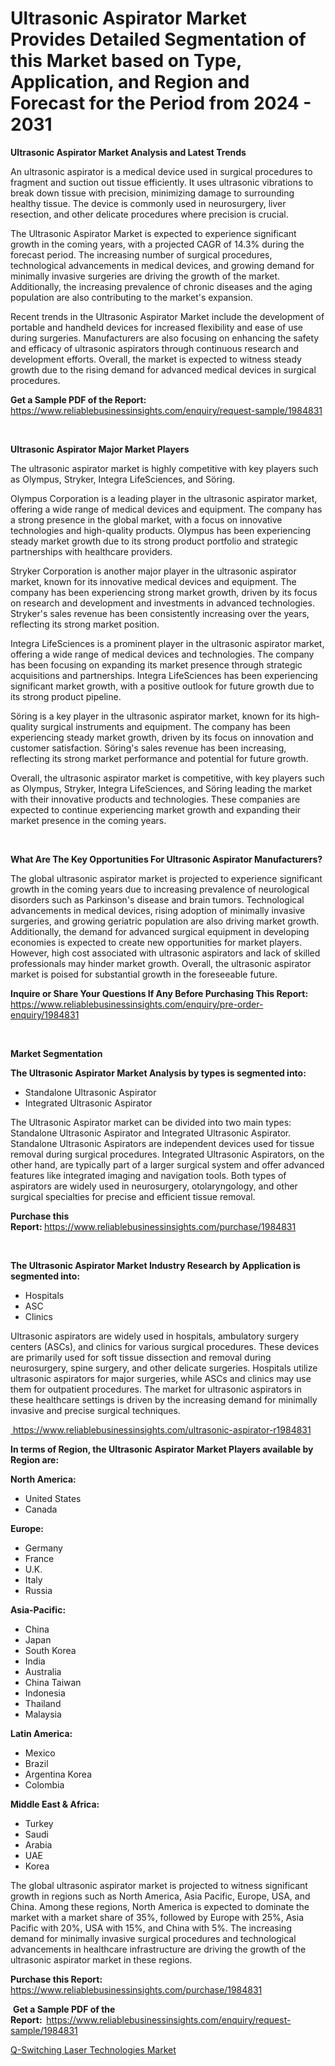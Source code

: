 <p><h1>Ultrasonic Aspirator Market Provides Detailed Segmentation of this Market based on Type, Application, and Region and Forecast for the Period from 2024 - 2031</h1></p><p><strong>Ultrasonic Aspirator Market Analysis and Latest Trends</strong></p>
<p><p>An ultrasonic aspirator is a medical device used in surgical procedures to fragment and suction out tissue efficiently. It uses ultrasonic vibrations to break down tissue with precision, minimizing damage to surrounding healthy tissue. The device is commonly used in neurosurgery, liver resection, and other delicate procedures where precision is crucial.</p><p>The Ultrasonic Aspirator Market is expected to experience significant growth in the coming years, with a projected CAGR of 14.3% during the forecast period. The increasing number of surgical procedures, technological advancements in medical devices, and growing demand for minimally invasive surgeries are driving the growth of the market. Additionally, the increasing prevalence of chronic diseases and the aging population are also contributing to the market's expansion.</p><p>Recent trends in the Ultrasonic Aspirator Market include the development of portable and handheld devices for increased flexibility and ease of use during surgeries. Manufacturers are also focusing on enhancing the safety and efficacy of ultrasonic aspirators through continuous research and development efforts. Overall, the market is expected to witness steady growth due to the rising demand for advanced medical devices in surgical procedures.</p></p>
<p><strong>Get a Sample PDF of the Report:&nbsp;</strong> <a href="https://www.reliablebusinessinsights.com/enquiry/request-sample/1984831">https://www.reliablebusinessinsights.com/enquiry/request-sample/1984831</a></p>
<p>&nbsp;</p>
<p><strong>Ultrasonic Aspirator Major Market Players</strong></p>
<p><p>The ultrasonic aspirator market is highly competitive with key players such as Olympus, Stryker, Integra LifeSciences, and Söring. </p><p>Olympus Corporation is a leading player in the ultrasonic aspirator market, offering a wide range of medical devices and equipment. The company has a strong presence in the global market, with a focus on innovative technologies and high-quality products. Olympus has been experiencing steady market growth due to its strong product portfolio and strategic partnerships with healthcare providers.</p><p>Stryker Corporation is another major player in the ultrasonic aspirator market, known for its innovative medical devices and equipment. The company has been experiencing strong market growth, driven by its focus on research and development and investments in advanced technologies. Stryker's sales revenue has been consistently increasing over the years, reflecting its strong market position.</p><p>Integra LifeSciences is a prominent player in the ultrasonic aspirator market, offering a wide range of medical devices and technologies. The company has been focusing on expanding its market presence through strategic acquisitions and partnerships. Integra LifeSciences has been experiencing significant market growth, with a positive outlook for future growth due to its strong product pipeline.</p><p>Söring is a key player in the ultrasonic aspirator market, known for its high-quality surgical instruments and equipment. The company has been experiencing steady market growth, driven by its focus on innovation and customer satisfaction. Söring's sales revenue has been increasing, reflecting its strong market performance and potential for future growth.</p><p>Overall, the ultrasonic aspirator market is competitive, with key players such as Olympus, Stryker, Integra LifeSciences, and Söring leading the market with their innovative products and technologies. These companies are expected to continue experiencing market growth and expanding their market presence in the coming years.</p></p>
<p>&nbsp;</p>
<p><strong>What Are The Key Opportunities For Ultrasonic Aspirator Manufacturers?</strong></p>
<p><p>The global ultrasonic aspirator market is projected to experience significant growth in the coming years due to increasing prevalence of neurological disorders such as Parkinson's disease and brain tumors. Technological advancements in medical devices, rising adoption of minimally invasive surgeries, and growing geriatric population are also driving market growth. Additionally, the demand for advanced surgical equipment in developing economies is expected to create new opportunities for market players. However, high cost associated with ultrasonic aspirators and lack of skilled professionals may hinder market growth. Overall, the ultrasonic aspirator market is poised for substantial growth in the foreseeable future.</p></p>
<p><strong>Inquire or Share Your Questions If Any Before Purchasing This Report:</strong> <a href="https://www.reliablebusinessinsights.com/enquiry/pre-order-enquiry/1984831">https://www.reliablebusinessinsights.com/enquiry/pre-order-enquiry/1984831</a></p>
<p>&nbsp;</p>
<p><strong>Market Segmentation</strong></p>
<p><strong>The Ultrasonic Aspirator Market Analysis by types is segmented into:</strong></p>
<p><ul><li>Standalone Ultrasonic Aspirator</li><li>Integrated Ultrasonic Aspirator</li></ul></p>
<p><p>The Ultrasonic Aspirator market can be divided into two main types: Standalone Ultrasonic Aspirator and Integrated Ultrasonic Aspirator. Standalone Ultrasonic Aspirators are independent devices used for tissue removal during surgical procedures. Integrated Ultrasonic Aspirators, on the other hand, are typically part of a larger surgical system and offer advanced features like integrated imaging and navigation tools. Both types of aspirators are widely used in neurosurgery, otolaryngology, and other surgical specialties for precise and efficient tissue removal.</p></p>
<p><strong>Purchase this Report:&nbsp;</strong><a href="https://www.reliablebusinessinsights.com/purchase/1984831">https://www.reliablebusinessinsights.com/purchase/1984831</a></p>
<p>&nbsp;</p>
<p><strong>The Ultrasonic Aspirator Market Industry Research by Application is segmented into:</strong></p>
<p><ul><li>Hospitals</li><li>ASC</li><li>Clinics</li></ul></p>
<p><p>Ultrasonic aspirators are widely used in hospitals, ambulatory surgery centers (ASCs), and clinics for various surgical procedures. These devices are primarily used for soft tissue dissection and removal during neurosurgery, spine surgery, and other delicate surgeries. Hospitals utilize ultrasonic aspirators for major surgeries, while ASCs and clinics may use them for outpatient procedures. The market for ultrasonic aspirators in these healthcare settings is driven by the increasing demand for minimally invasive and precise surgical techniques.</p></p>
<p><a href="https://www.reliablebusinessinsights.com/ultrasonic-aspirator-r1984831">&nbsp;https://www.reliablebusinessinsights.com/ultrasonic-aspirator-r1984831</a></p>
<p><strong>In terms of Region, the Ultrasonic Aspirator Market Players available by Region are:</strong></p>
<p>
    <p> <strong> North America: </strong>
        <ul>
            <li>United States</li>
            <li>Canada</li>
        </ul>
        </p> 
    <p> <strong> Europe: </strong>
        <ul>
            <li>Germany</li>
            <li>France</li>
            <li>U.K.</li>
            <li>Italy</li>
            <li>Russia</li>
        </ul>
        </p> 
    <p> <strong> Asia-Pacific: </strong>
        <ul>
            <li>China</li>
            <li>Japan</li>
            <li>South Korea</li>
            <li>India</li>
            <li>Australia</li>
            <li>China Taiwan</li>
            <li>Indonesia</li>
            <li>Thailand</li>
            <li>Malaysia</li>
        </ul>
        </p> 
    <p> <strong> Latin America: </strong>
        <ul>
            <li>Mexico</li>
            <li>Brazil</li>
            <li>Argentina Korea</li>
            <li>Colombia</li>
        </ul>
        </p> 
    <p> <strong> Middle East & Africa: </strong>
        <ul>
            <li>Turkey</li>
            <li>Saudi</li>
            <li>Arabia</li>
            <li>UAE</li>
            <li>Korea</li>
        </ul>
    </p>
    </p>
<p><p>The global ultrasonic aspirator market is projected to witness significant growth in regions such as North America, Asia Pacific, Europe, USA, and China. Among these regions, North America is expected to dominate the market with a market share of 35%, followed by Europe with 25%, Asia Pacific with 20%, USA with 15%, and China with 5%. The increasing demand for minimally invasive surgical procedures and technological advancements in healthcare infrastructure are driving the growth of the ultrasonic aspirator market in these regions.</p></p>
<p><strong>Purchase this Report: </strong><a href="https://www.reliablebusinessinsights.com/purchase/1984831">https://www.reliablebusinessinsights.com/purchase/1984831</a></p>
<p>&nbsp;<strong>Get a Sample PDF of the Report:&nbsp;&nbsp;</strong><a href="https://www.reliablebusinessinsights.com/enquiry/request-sample/1984831">https://www.reliablebusinessinsights.com/enquiry/request-sample/1984831</a></p>
<p><strong></strong></p>
<p><p><a href="https://view.publitas.com/reportprime-1/insights-into-the-q-switching-laser-technologies-market-market-players-market-size-geographical-regions-and-forecast-2024-2031/">Q-Switching Laser Technologies Market</a></p></p>
